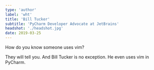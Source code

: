 ```yaml
---
type: 'author'
label: 'wht'
title: 'Bill Tucker'
subtitle: 'PyCharm Developer Advocate at JetBrains'
headshot: './headshot.jpg'
date: 2019-03-25
---
```


How do you know someone uses vim?

They will tell you.  And Bill Tucker is no exception.
He even uses vim in PyCharm.
